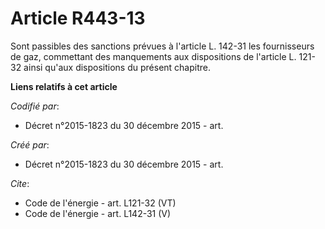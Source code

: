 # Article R443-13

Sont passibles des sanctions prévues à l'article L. 142-31 les fournisseurs de gaz, commettant des manquements aux
dispositions de l'article L. 121-32 ainsi qu'aux dispositions du présent chapitre.

**Liens relatifs à cet article**

_Codifié par_:

  - Décret n°2015-1823 du 30 décembre 2015 - art.

_Créé par_:

  - Décret n°2015-1823 du 30 décembre 2015 - art.

_Cite_:

  - Code de l'énergie - art. L121-32 (VT)
  - Code de l'énergie - art. L142-31 (V)
